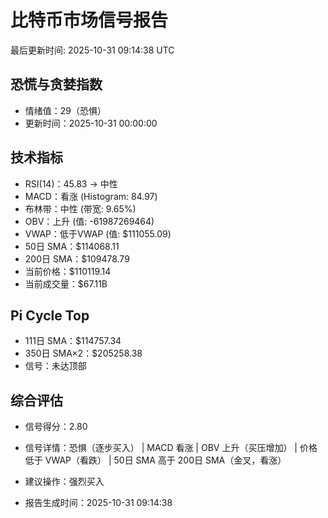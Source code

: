 # 比特币市场信号报告

最后更新时间: 2025-10-31 09:14:38 UTC

## 恐慌与贪婪指数
- 情绪值：29（恐惧）
- 更新时间：2025-10-31 00:00:00

## 技术指标
- RSI(14)：45.83 → 中性
- MACD：看涨 (Histogram: 84.97)
- 布林带：中性 (带宽: 9.65%)
- OBV：上升 (值: -61987269464)
- VWAP：低于VWAP (值: $111055.09)
- 50日 SMA：$114068.11
- 200日 SMA：$109478.79
- 当前价格：$110119.14
- 当前成交量：$67.11B

## Pi Cycle Top
- 111日 SMA：$114757.34
- 350日 SMA×2：$205258.38
- 信号：未达顶部

## 综合评估
- 信号得分：2.80
- 信号详情：恐惧（逐步买入） | MACD 看涨 | OBV 上升（买压增加） | 价格低于 VWAP（看跌） | 50日 SMA 高于 200日 SMA（金叉，看涨）
- 建议操作：强烈买入

- 报告生成时间：2025-10-31 09:14:38